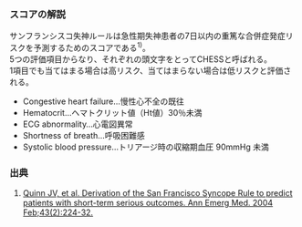 ### スコアの解説

サンフランシスコ失神ルールは急性期失神患者の7日以内の重篤な合併症発症リスクを予測するためのスコアである<sup>1)</sup>。  
5つの評価項目からなり、それぞれの頭文字をとってCHESSと呼ばれる。  
1項目でも当てはまる場合は高リスク、当てはまらない場合は低リスクと評価される。

- Congestive heart failure…慢性心不全の既往  
- Hematocrit…ヘマトクリット値（Ht値）30％未満  
- ECG abnormality…心電図異常  
- Shortness of breath…呼吸困難感  
- Systolic blood pressure…トリアージ時の収縮期血圧 90mmHg 未満

### 出典
1. [Quinn JV, et al. Derivation of the San Francisco Syncope Rule to predict patients with short-term serious outcomes. Ann Emerg Med. 2004 Feb;43(2):224-32.](https://pubmed.ncbi.nlm.nih.gov/14747812/)  
